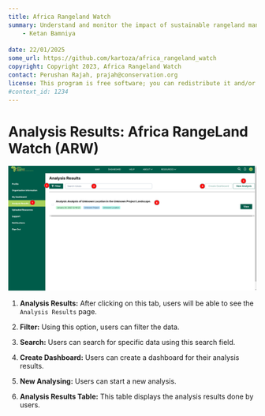 ```yaml
---
title: Africa Rangeland Watch
summary: Understand and monitor the impact of sustainable rangeland management in Africa.
    - Ketan Bamniya
    
date: 22/01/2025
some_url: https://github.com/kartoza/africa_rangeland_watch
copyright: Copyright 2023, Africa Rangeland Watch
contact: Perushan Rajah, prajah@conservation.org
license: This program is free software; you can redistribute it and/or modify it under the terms of the GNU Affero General Public License as published by the Free Software Foundation; either version 3 of the License, or (at your option) any later version.
#context_id: 1234
---
```


# Analysis Results: Africa RangeLand Watch (ARW)

[![Analysis Results Page](./img/analysis-results-img-1.png)](./img/analysis-results-img-1.png)

1. **Analysis Results:** After clicking on this tab, users will be able to see the `Analysis Results` page.

2. **Filter:** Using this option, users can filter the data.

3. **Search:** Users can search for specific data using this search field.

4. **Create Dashboard:** Users can create a dashboard for their analysis results.

5. **New Analysing:** Users can start a new analysis.

6. **Analysis Results Table:** This table displays the analysis results done by users.
